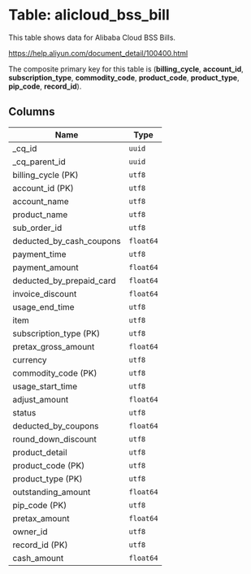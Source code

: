 # Table: alicloud_bss_bill

This table shows data for Alibaba Cloud BSS Bills.

https://help.aliyun.com/document_detail/100400.html

The composite primary key for this table is (**billing_cycle**, **account_id**, **subscription_type**, **commodity_code**, **product_code**, **product_type**, **pip_code**, **record_id**).

## Columns

| Name          | Type          |
| ------------- | ------------- |
|_cq_id|`uuid`|
|_cq_parent_id|`uuid`|
|billing_cycle (PK)|`utf8`|
|account_id (PK)|`utf8`|
|account_name|`utf8`|
|product_name|`utf8`|
|sub_order_id|`utf8`|
|deducted_by_cash_coupons|`float64`|
|payment_time|`utf8`|
|payment_amount|`float64`|
|deducted_by_prepaid_card|`float64`|
|invoice_discount|`float64`|
|usage_end_time|`utf8`|
|item|`utf8`|
|subscription_type (PK)|`utf8`|
|pretax_gross_amount|`float64`|
|currency|`utf8`|
|commodity_code (PK)|`utf8`|
|usage_start_time|`utf8`|
|adjust_amount|`float64`|
|status|`utf8`|
|deducted_by_coupons|`float64`|
|round_down_discount|`utf8`|
|product_detail|`utf8`|
|product_code (PK)|`utf8`|
|product_type (PK)|`utf8`|
|outstanding_amount|`float64`|
|pip_code (PK)|`utf8`|
|pretax_amount|`float64`|
|owner_id|`utf8`|
|record_id (PK)|`utf8`|
|cash_amount|`float64`|